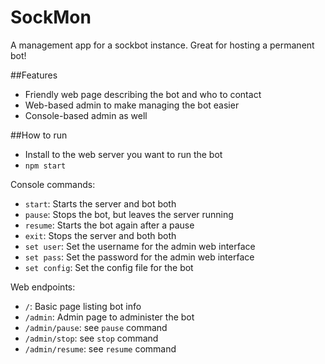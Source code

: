 # SockMon
A management app for a sockbot instance. Great for hosting a permanent bot!

##Features
 - Friendly web page describing the bot and who to contact
 - Web-based admin to make managing the bot easier
 - Console-based admin as well

##How to run
- Install to the web server you want to run the bot
-  `npm start`


Console commands:
- `start`: Starts the server and bot both
- `pause`: Stops the bot, but leaves the server running
- `resume`: Starts the bot again after a pause
- `exit`: Stops the server and both both
- `set user`: Set the username for the admin web interface
- `set pass`: Set the password for the admin web interface
- `set config`: Set the config file for the bot

Web endpoints:
- `/`: Basic page listing bot info
- `/admin`: Admin page to administer the bot
- `/admin/pause`: see `pause` command
- `/admin/stop`: see `stop` command
- `/admin/resume`: see `resume` command
